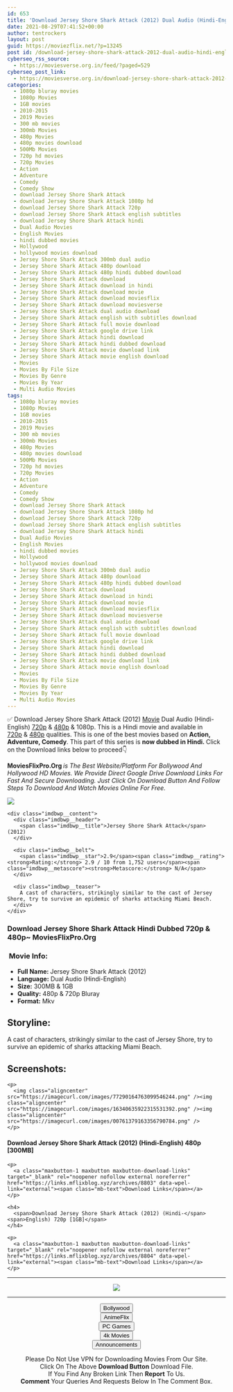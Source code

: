 ```yaml
---
id: 653
title: 'Download Jersey Shore Shark Attack (2012) Dual Audio (Hindi-English) 480p [300MB] || 720p [1GB]'
date: 2021-08-29T07:41:52+00:00
author: tentrockers
layout: post
guid: https://moviezflix.net/?p=13245
post id: /download-jersey-shore-shark-attack-2012-dual-audio-hindi-english-480p-300mb-720p-1gb/
cyberseo_rss_source:
  - https://moviesverse.org.in/feed/?paged=529
cyberseo_post_link:
  - https://moviesverse.org.in/download-jersey-shore-shark-attack-2012-hindi-480p-720p/
categories:
  - 1080p bluray movies
  - 1080p Movies
  - 1GB movies
  - 2010-2015
  - 2019 Movies
  - 300 mb movies
  - 300mb Movies
  - 480p Movies
  - 480p movies download
  - 500Mb Movies
  - 720p hd movies
  - 720p Movies
  - Action
  - Adventure
  - Comedy
  - Comedy Show
  - download Jersey Shore Shark Attack
  - download Jersey Shore Shark Attack 1080p hd
  - download Jersey Shore Shark Attack 720p
  - download Jersey Shore Shark Attack english subtitles
  - download Jersey Shore Shark Attack hindi
  - Dual Audio Movies
  - English Movies
  - hindi dubbed movies
  - Hollywood
  - hollywood movies download
  - Jersey Shore Shark Attack 300mb dual audio
  - Jersey Shore Shark Attack 480p download
  - Jersey Shore Shark Attack 480p hindi dubbed download
  - Jersey Shore Shark Attack download
  - Jersey Shore Shark Attack download in hindi
  - Jersey Shore Shark Attack download movie
  - Jersey Shore Shark Attack download moviesflix
  - Jersey Shore Shark Attack download moviesverse
  - Jersey Shore Shark Attack dual audio download
  - Jersey Shore Shark Attack english with subtitles download
  - Jersey Shore Shark Attack full movie download
  - Jersey Shore Shark Attack google drive link
  - Jersey Shore Shark Attack hindi download
  - Jersey Shore Shark Attack hindi dubbed download
  - Jersey Shore Shark Attack movie download link
  - Jersey Shore Shark Attack movie english download
  - Movies
  - Movies By File Size
  - Movies By Genre
  - Movies By Year
  - Multi Audio Movies
tags:
  - 1080p bluray movies
  - 1080p Movies
  - 1GB movies
  - 2010-2015
  - 2019 Movies
  - 300 mb movies
  - 300mb Movies
  - 480p Movies
  - 480p movies download
  - 500Mb Movies
  - 720p hd movies
  - 720p Movies
  - Action
  - Adventure
  - Comedy
  - Comedy Show
  - download Jersey Shore Shark Attack
  - download Jersey Shore Shark Attack 1080p hd
  - download Jersey Shore Shark Attack 720p
  - download Jersey Shore Shark Attack english subtitles
  - download Jersey Shore Shark Attack hindi
  - Dual Audio Movies
  - English Movies
  - hindi dubbed movies
  - Hollywood
  - hollywood movies download
  - Jersey Shore Shark Attack 300mb dual audio
  - Jersey Shore Shark Attack 480p download
  - Jersey Shore Shark Attack 480p hindi dubbed download
  - Jersey Shore Shark Attack download
  - Jersey Shore Shark Attack download in hindi
  - Jersey Shore Shark Attack download movie
  - Jersey Shore Shark Attack download moviesflix
  - Jersey Shore Shark Attack download moviesverse
  - Jersey Shore Shark Attack dual audio download
  - Jersey Shore Shark Attack english with subtitles download
  - Jersey Shore Shark Attack full movie download
  - Jersey Shore Shark Attack google drive link
  - Jersey Shore Shark Attack hindi download
  - Jersey Shore Shark Attack hindi dubbed download
  - Jersey Shore Shark Attack movie download link
  - Jersey Shore Shark Attack movie english download
  - Movies
  - Movies By File Size
  - Movies By Genre
  - Movies By Year
  - Multi Audio Movies
---
```

<div class="thecontent clearfix">
  <p>
    ✅ Download Jersey Shore Shark Attack (2012) <a href="https://moviesverse.org.in/category/movies/" data-wpel-link="internal">Movie</a> Dual Audio (Hindi-English) <a href="https://moviesverse.org.in/720p-movies/" data-wpel-link="internal">720p</a>&nbsp;&&nbsp;<a href="https://moviesverse.org.in/480p-movies/" data-wpel-link="internal">480p</a> & 1080p. This is a Hindi movie and available in <a href="https://moviesverse.org.in/720p-movies/" data-wpel-link="internal">720p</a>&nbsp;&&nbsp;<a href="https://moviesverse.org.in/480p-movies/" data-wpel-link="internal">480p</a> qualities. This is one of the best movies based on <strong>Action, Adventure, Comedy</strong>. This part of this series is <strong>now dubbed in <span>Hindi.&nbsp;</span></strong><span>Click on the Download links below to proceed👇</span>
  </p>
  
  <p>
    <strong><span>MoviesFlixPro.Org&nbsp;</span></strong><em>is The Best Website/Platform For Bollywood And Hollywood HD Movies. We Provide Direct Google Drive Download Links For Fast And Secure Downloading. Just Click On Download Button And Follow Steps To&nbsp;Download And Watch Movies Online For Free.</em>
  </p>
  
  <div class="imdbwp imdbwp--movie dark">
    <div class="imdbwp__thumb">
      <a class="imdbwp__link" target="_blank" title="Jersey Shore Shark Attack" href="https://www.imdb.com/title/tt1876349/" rel="nofollow external noopener noreferrer" data-wpel-link="external"><img class="imdbwp__img" src="https://m.media-amazon.com/images/M/MV5BMjIwODM4NzI4OV5BMl5BanBnXkFtZTcwNTc4NzQxOA@@._V1_SX300.jpg" /></a>
    </div>
    
    <div class="imdbwp__content">
      <div class="imdbwp__header">
        <span class="imdbwp__title">Jersey Shore Shark Attack</span> (2012)
      </div>
      
      <div class="imdbwp__belt">
        <span class="imdbwp__star">2.9</span><span class="imdbwp__rating"><strong>Rating:</strong> 2.9 / 10 from 1,752 users</span><span class="imdbwp__metascore"><strong>Metascore:</strong> N/A</span>
      </div>
      
      <div class="imdbwp__teaser">
        A cast of characters, strikingly similar to the cast of Jersey Shore, try to survive an epidemic of sharks attacking Miami Beach.
      </div>
    </div>
  </div>
  
  <h3>
    <span>Download Jersey Shore Shark Attack Hindi Dubbed 720p & 480p~ MoviesFlixPro.Org</span>
  </h3>
  
  <h3>
    <span>&nbsp;Movie Info:&nbsp;</span>
  </h3>
  
  <ul>
    <li>
      <strong>Full Name: </strong>Jersey Shore Shark Attack (2012)
    </li>
    <li>
      <strong>Language:</strong> Dual Audio (Hindi-English)
    </li>
    <li>
      <strong>Size:</strong> 300MB & 1GB
    </li>
    <li>
      <strong>Quality:</strong> 480p & 720p Bluray
    </li>
    <li>
      <strong>Format:</strong>&nbsp;Mkv
    </li>
  </ul>
  
  <h2>
    <span>Storyline:</span>
  </h2>
  
  <p>
    A cast of characters, strikingly similar to the cast of Jersey Shore, try to survive an epidemic of sharks attacking Miami Beach.
  </p>
  
  <div class="summary_text">
    <h2>
      <span>Screenshots:</span>
    </h2>
    
    <p>
      <img class="aligncenter" src="https://imagecurl.com/images/77290164763099546244.png" /><img class="aligncenter" src="https://imagecurl.com/images/16340635922315531392.png" /><img class="aligncenter" src="https://imagecurl.com/images/00761379163356790784.png" />
    </p>
  </div>
  
  <div class="inline canwrap">
    <h4>
      <span>Download Jersey Shore Shark Attack (2012) (Hindi-English) </span><span>480p&nbsp; [300MB]</span>
    </h4>
    
    <p>
      <a class="maxbutton-1 maxbutton maxbutton-download-links" target="_blank" rel="noopener nofollow external noreferrer" href="https://links.mflixblog.xyz/archives/8803" data-wpel-link="external"><span class="mb-text">Download Links</span></a>
    </p>
    
    <h4>
      <span>Download Jersey Shore Shark Attack (2012) (Hindi-</span><span>English) 720p [1GB]</span>
    </h4>
    
    <p>
      <a class="maxbutton-1 maxbutton maxbutton-download-links" target="_blank" rel="noopener nofollow external noreferrer" href="https://links.mflixblog.xyz/archives/8804" data-wpel-link="external"><span class="mb-text">Download Links</span></a>
    </p>
  </div>
</div>

<center>
  </p> 
  
  <hr />
  
  <p>
    <a href="http://gdrivepro.xyz/join.php" data-wpel-link="external" target="_blank" rel="nofollow external noopener noreferrer"><img src="https://i.imgur.com/FhMdWdW.png" /></a>
  </p>
  
  <hr />
  
  <p>
    <a href="https://dogemovies.xyz" target="_blank" data-wpel-link="external" rel="nofollow external noopener noreferrer"><button class="button button5">Bollywood</button></a><br /> <a href="https://animeflix.in" target="_blank" data-wpel-link="external" rel="nofollow external noopener noreferrer"><button class="button button5">AnimeFlix</button></a><br /> <a href="https://gamesflix.net/" target="_blank" data-wpel-link="external" rel="nofollow external noopener noreferrer"><button class="button button5">PC Games</button></a><br /> <a href="https://uhdmovies.in" target="_blank" data-wpel-link="external" rel="nofollow external noopener noreferrer"><button class="button button5">4k Movies</button></a><br /> <a href="https://moviesverse.org.in/announcements/" target="_blank" data-wpel-link="internal" rel="noopener"><button class="button button5">Announcements</button></a>
  </p>
  
  <div class="alert alert-danger">
    Please Do Not Use VPN for Downloading Movies From Our Site.
  </div>
  
  <div class="alert alert-success">
    Click On The Above <strong>Download Button</strong> Download File.
  </div>
  
  <div class="alert alert-warning">
    If You Find Any Broken Link Then <strong>Report</strong> To Us.
  </div>
  
  <div class="alert alert-info">
    <strong>Comment</strong> Your Queries And Requests Below In The Comment Box.
  </div>
  
  <p>
    </center>
  </p>